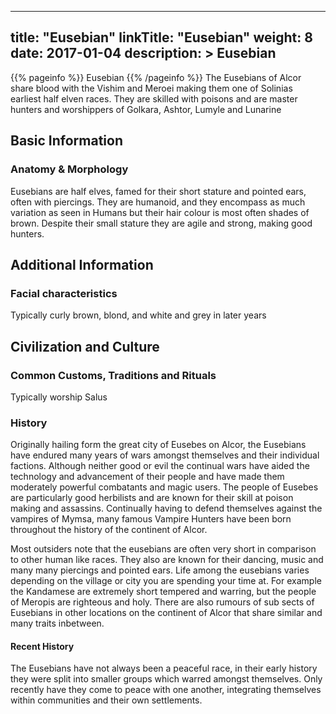 
---
title: "Eusebian"
linkTitle: "Eusebian"
weight: 8
date: 2017-01-04
description: >
 Eusebian
---

{{% pageinfo %}}
Eusebian
{{% /pageinfo %}}
The Eusebians of Alcor share blood with the Vishim and Meroei making them one of Solinias earliest half elven races. They are skilled with poisons and are master hunters and worshippers of Golkara, Ashtor, Lumyle and Lunarine

## Basic Information

### Anatomy & Morphology

Eusebians are half elves, famed for their short stature and pointed ears, often with piercings. They are humanoid, and they encompass as much variation as seen in Humans but their hair colour is most often shades of brown.  Despite their small stature they are agile and strong, making good hunters.

## Additional Information

### Facial characteristics

Typically curly brown, blond, and white and grey in later years

## Civilization and Culture

### Common Customs, Traditions and Rituals

Typically worship Salus

### History

Originally hailing form the great city of Eusebes on Alcor, the Eusebians have endured many years of wars amongst themselves and their individual factions. Although neither good or evil the continual wars have aided the technology and advancement of their people and have made them moderately powerful combatants and magic users. The people of Eusebes are particularly good herbilists and are known for their skill at poison making and assassins. Continually having to defend themselves against the vampires of Mymsa, many famous Vampire Hunters have been born throughout the history of the continent of Alcor.

Most outsiders note that the eusebians are often very short in comparison to other human like races. They also are known for their dancing, music and many many piercings and pointed ears. Life among the eusebians varies depending on the village or city you are spending your time at. For example the Kandamese are extremely short tempered and warring, but the people of Meropis are righteous and holy. There are also rumours of sub sects of Eusebians in other locations on the continent of Alcor that share similar and many traits inbetween. 

#### Recent History

The Eusebians have not always been a peaceful race, in their early history they were split into smaller groups which warred amongst themselves. Only recently have they come to peace with one another, integrating themselves within communities and their own settlements.
